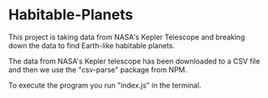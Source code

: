 # Habitable-Planets
This project is taking data from NASA's Kepler Telescope and breaking down the data to find Earth-like habitable planets.

The data from NASA's Kepler telescope has been downloaded to a CSV file and then we use the "csv-parse" package from NPM.

To execute the program you run "index.js" in the terminal. 
